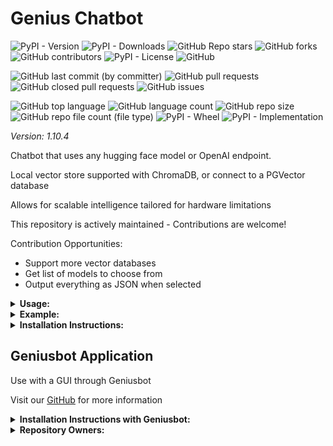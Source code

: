 # Genius Chatbot

![PyPI - Version](https://img.shields.io/pypi/v/genius-chatbot)
![PyPI - Downloads](https://img.shields.io/pypi/dd/genius-chatbot)
![GitHub Repo stars](https://img.shields.io/github/stars/Knuckles-Team/genius-chatbot)
![GitHub forks](https://img.shields.io/github/forks/Knuckles-Team/genius-chatbot)
![GitHub contributors](https://img.shields.io/github/contributors/Knuckles-Team/genius-chatbot)
![PyPI - License](https://img.shields.io/pypi/l/genius-chatbot)
![GitHub](https://img.shields.io/github/license/Knuckles-Team/genius-chatbot)

![GitHub last commit (by committer)](https://img.shields.io/github/last-commit/Knuckles-Team/genius-chatbot)
![GitHub pull requests](https://img.shields.io/github/issues-pr/Knuckles-Team/genius-chatbot)
![GitHub closed pull requests](https://img.shields.io/github/issues-pr-closed/Knuckles-Team/genius-chatbot)
![GitHub issues](https://img.shields.io/github/issues/Knuckles-Team/genius-chatbot)

![GitHub top language](https://img.shields.io/github/languages/top/Knuckles-Team/genius-chatbot)
![GitHub language count](https://img.shields.io/github/languages/count/Knuckles-Team/genius-chatbot)
![GitHub repo size](https://img.shields.io/github/repo-size/Knuckles-Team/genius-chatbot)
![GitHub repo file count (file type)](https://img.shields.io/github/directory-file-count/Knuckles-Team/genius-chatbot)
![PyPI - Wheel](https://img.shields.io/pypi/wheel/genius-chatbot)
![PyPI - Implementation](https://img.shields.io/pypi/implementation/genius-chatbot)

*Version: 1.10.4*

Chatbot that uses any hugging face model or OpenAI endpoint.

Local vector store supported with ChromaDB, or connect to a PGVector database

Allows for scalable intelligence tailored for hardware limitations

This repository is actively maintained - Contributions are welcome!

Contribution Opportunities:
- Support more vector databases
- Get list of models to choose from
- Output everything as JSON when selected

<details>
  <summary><b>Usage:</b></summary>

| Short Flag | Long Flag            | Description                                                                     |
|------------|----------------------|---------------------------------------------------------------------------------|
| -h         | --help               | See Usage                                                                       |
| -a         | --assimilate         | Assimilate knowledge from media provided in directory                           |
|            | --batch-token        | Number of tokens per batch                                                      |
|            | --chromadb-directory | Number of chunks to use                                                         |
|            | --chunks             | Number of chunks to use                                                         |
| -e         | --embeddings-model   | [Embeddings model](https://www.sbert.net/docs/pretrained_models.html) to use    |
|            | --hide-source        | Hide source of answer                                                           |
| -j         | --json               | Export to JSON                                                                  |
|            | --openai-token       | OpenAI Token                                                                    |
|            | --openai-api         | OpenAI API Url                                                                  |
|            | --pgvector-user      | PGVector user                                                                   |
|            | --pgvector-password  | PGVector password                                                               |
|            | --pgvector-host      | PGVector host                                                                   |
|            | --pgvector-port      | PGVector port                                                                   |
|            | --pgvector-database  | PGVector database                                                               |
|            | --pgvector-driver    | PGVector driver                                                                 |
| -p         | --prompt             | Prompt for chatbot                                                              |
|            | --mute-stream        | Mute stream of generation                                                       |
| -m         | --model              | Copy [GPT4All](https://gpt4all.io/index.html) .bin file from the Model Explorer |
|            | --max-token-limit    | Maximum token to generate                                                       |
|            | --model-directory    | Directory to store models locally                                               |
|            | --model-engine       | GPT4All LlamaCPP, or OpenAI                                                     |

</details>

<details>
  <summary><b>Example:</b></summary>

```bash
genius-chatbot --assimilate "/directory/of/documents"
```

```bash
genius-chatbot --prompt "What is the 10th digit of Pi?"
```

```bash
genius-chatbot --prompt "Chatbots are cool because they" \
    --model "wizardlm-13b-v1.1-superhot-8k.ggmlv3.q4_0.bin" \
    --model-engine "GPT4All" \
    --assimilate "/directory/of/documents" \
    --json
```

</details>

<details>
  <summary><b>Installation Instructions:</b></summary>

Install Python Package

Windows Prerequisites:

Visual Studio Code 2022

```bash
winget install -e --id Kitware.CMake
```

Ubuntu Prerequisites:
```bash
apt install -y pandoc
```

```bash
python -m pip install genius-chatbot
```

</details>

## Geniusbot Application

Use with a GUI through Geniusbot

Visit our [GitHub](https://github.com/Knuckles-Team/geniusbot) for more information

<details>
  <summary><b>Installation Instructions with Geniusbot:</b></summary>

Install Python Package

```bash
python -m pip install geniusbot
```

</details>

<details>
  <summary><b>Repository Owners:</b></summary>


<img width="100%" height="180em" src="https://github-readme-stats.vercel.app/api?username=Knucklessg1&show_icons=true&hide_border=true&&count_private=true&include_all_commits=true" />

![GitHub followers](https://img.shields.io/github/followers/Knucklessg1)
![GitHub User's stars](https://img.shields.io/github/stars/Knucklessg1)
</details>
